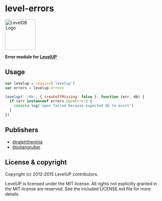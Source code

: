 level-errors
============

<img alt="LevelDB Logo" height="100" src="http://leveldb.org/img/logo.svg">

**Error module for [LevelUP](https://github.com/rvagg/node-levelup)**

Usage
-----

```js
var levelup = require('levelup')
var errors = levelup.errors

levelup('./db', { createIfMissing: false }, function (err, db) {
  if (err instanceof errors.OpenError) {
    console.log('open failed because expected db to exist')
  }
})
```

Publishers
----------

* [@ralphtheninja](https://github.com/ralphtheninja)
* [@juliangruber](https://github.com/juliangruber)

License &amp; copyright
-------------------

Copyright (c) 2012-2015 LevelUP contributors.

LevelUP is licensed under the MIT license. All rights not explicitly granted in the MIT license are reserved. See the included LICENSE.md file for more details.
